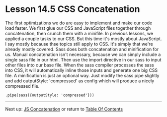 # Lesson 14.5 CSS Concatenation

The first optimizations we do are easy to implement and make our code load faster. We first glue our CSS and JavaScript files together through concatenation, then crunch them with a minifile. In previous lessons, we applied a couple tasks to our CSS. But this time it's mostly about JavaScript. I say mostly because thse topics still apply to CSS. It's simply that we're already mostly covered. Sass does both concatenation  and minification for us. Manual concatenation isn't necessary, because we can simply include a single sass file in our html. Then use the import directive in our sass to input other files into our base file. When the sass compiler processes the sass into CSS, it will automatically inline those inputs and generate one big CSS file. A minification is just an optional way. Just modify the sass pipe slightly and add outputStyle: 'compressed' as config which will produce a nicely compressed file.

```
.pipe(sass({outputStyle: 'compressed'}))
```

- - -
Next up: [JS Concatenation](ND024_Part3_Lesson14_06.md) or return to [Table Of Contents](./ND024_TableOfContents.md)
